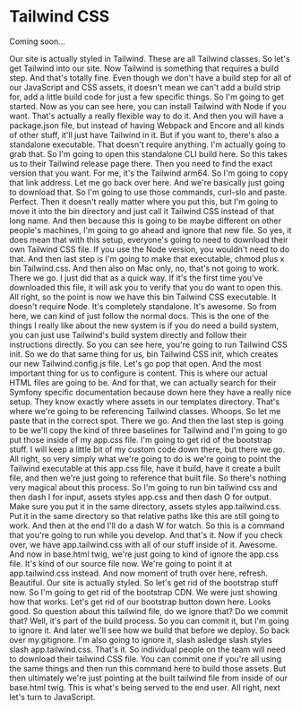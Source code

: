 # Tailwind CSS

Coming soon...

Our site is actually styled in Tailwind. These are all Tailwind classes. So let's get Tailwind into our site. Now Tailwind is something that requires a build step. And that's totally fine. Even though we don't have a build step for all of our JavaScript and CSS assets, it doesn't mean we can't add a build strip for, add a little build code for just a few specific things. So I'm going to get started. Now as you can see here, you can install Tailwind with Node if you want. That's actually a really flexible way to do it. And then you will have a package.json file, but instead of having Webpack and Encore and all kinds of other stuff, it'll just have Tailwind in it. But if you want to, there's also a standalone executable. That doesn't require anything. I'm actually going to grab that. So I'm going to open this standalone CLI build here. So this takes us to their Tailwind release page there. Then you need to find the exact version that you want. For me, it's the Tailwind arm64. So I'm going to copy that link address. Let me go back over here. And we're basically just going to download that. So I'm going to use those commands, curl-slo and paste. Perfect. Then it doesn't really matter where you put this, but I'm going to move it into the bin directory and just call it Tailwind CSS instead of that long name. And then because this is going to be maybe different on other people's machines, I'm going to go ahead and ignore that new file. So yes, it does mean that with this setup, everyone's going to need to download their own Tailwind CSS file. If you use the Node version, you wouldn't need to do that. And then last step is I'm going to make that executable, chmod plus x bin Tailwind.css. And then also on Mac only, no, that's not going to work. There we go. I just did that as a quick way. If it's the first time you've downloaded this file, it will ask you to verify that you do want to open this. All right, so the point is now we have this bin Tailwind CSS executable. It doesn't require Node. It's completely standalone. It's awesome. So from here, we can kind of just follow the normal docs.  This is the one of the things I really like about the new system is if you do need a build system, you can just use Tailwind's build system directly and follow their instructions directly. So you can see here, you're going to run Tailwind CSS init. So we do that same thing for us, bin Tailwind CSS init, which creates our new Tailwind.config.js file. Let's go pop that open. And the most important thing for us to configure is content. This is where our actual HTML files are going to be. And for that, we can actually search for their Symfony specific documentation because down here they have a really nice setup. They know exactly where assets in our templates directory. That's where we're going to be referencing Tailwind classes. Whoops. So let me paste that in the correct spot. There we go. And then the last step is going to be we'll copy the kind of three baselines for Tailwind and I'm going to go put those inside of my app.css file. I'm going to get rid of the bootstrap stuff. I will keep a little bit of my custom code down there, but there we go. All right, so very simply what we're going to do is we're going to point the Tailwind executable at this app.css file, have it build, have it create a built file, and then we're just going to reference that built file. So there's nothing very magical about this process. So I'm going to run bin tailwind css and then dash I for input, assets styles app.css and then dash O for output. Make sure you put it in the same directory, assets styles app.tailwind.css. Put it in the same directory so that relative paths like this are still going to work. And then at the end I'll do a dash W for watch. So this is a command that you're going to run while you develop. And that's it. Now if you check over, we have app.tailwind.css with all of our stuff inside of it. Awesome. And now in base.html twig, we're just going to kind of ignore the app.css file. It's kind of our source file now. We're going to point it at app.tailwind.css instead. And now moment of truth over here, refresh. Beautiful.  Our site is actually styled. So let's get rid of the bootstrap stuff now. So I'm going to get rid of the bootstrap CDN. We were just showing how that works. Let's get rid of our bootstrap button down here. Looks good. So question about this tailwind file, do we ignore that? Do we commit that? Well, it's part of the build process. So you can commit it, but I'm going to ignore it. And later we'll see how we build that before we deploy. So back over my.gitignore. I'm also going to ignore it, slash asledge slash styles slash app.tailwind.css. That's it. So individual people on the team will need to download their tailwind CSS file. You can commit one if you're all using the same things and then run this command here to build those assets. But then ultimately we're just pointing at the built tailwind file from inside of our base.html twig. This is what's being served to the end user. All right, next let's turn to JavaScript.
